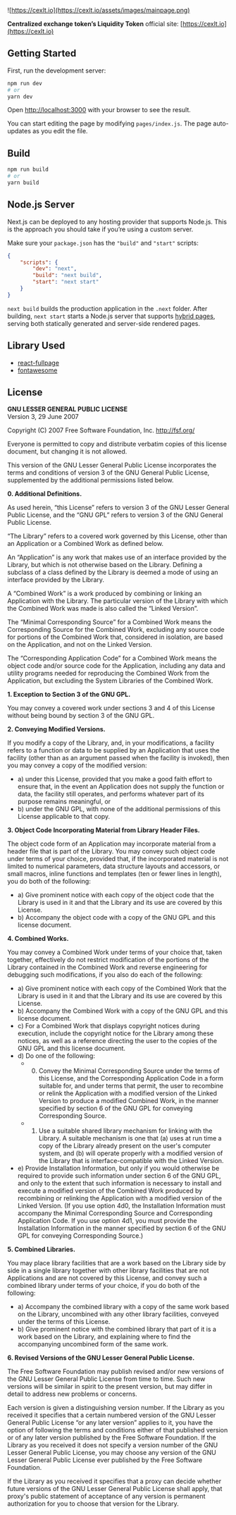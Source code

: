 ![https://cexlt.io](https://cexlt.io/assets/images/mainpage.png)

**Centralized exchange token’s Liquidity Token**
official site: [https://cexlt.io](https://cexlt.io)

## Getting Started

First, run the development server:

```bash
npm run dev
# or
yarn dev
```

Open [http://localhost:3000](http://localhost:3000) with your browser to see the result.

You can start editing the page by modifying `pages/index.js`. The page auto-updates as you edit the file.

## Build

```bash
npm run build
# or
yarn build
```

## Node.js Server
Next.js can be deployed to any hosting provider that supports Node.js. This is the approach you should take if you’re using a custom server.

Make sure your `package.json` has the `"build"` and `"start"` scripts:

```json
{
	"scripts": {
		"dev": "next",
		"build": "next build",
		"start": "next start"
	}
}
```

`next build` builds the production application in the `.next` folder. After building, `next start` starts a Node.js server that supports [hybrid pages](https://nextjs.org/docs/basic-features/pages), serving both statically generated and server-side rendered pages.

## Library Used

-   [react-fullpage](https://github.com/alvarotrigo/react-fullpage)
-   [fontawesome](https://fontawesome.com/)

## License

**GNU LESSER GENERAL PUBLIC LICENSE**  
Version 3, 29 June 2007

Copyright (C) 2007 Free Software Foundation, Inc. <http://fsf.org/>

Everyone is permitted to copy and distribute verbatim copies of this license document, but changing it is not allowed.

This version of the GNU Lesser General Public License incorporates the terms and conditions of version 3 of the GNU General Public License, supplemented by the additional permissions listed below.

**0. Additional Definitions.**

As used herein, “this License” refers to version 3 of the GNU Lesser General Public License, and the “GNU GPL” refers to version 3 of the GNU General Public License.

“The Library” refers to a covered work governed by this License, other than an Application or a Combined Work as defined below.

An “Application” is any work that makes use of an interface provided by the Library, but which is not otherwise based on the Library. Defining a subclass of a class defined by the Library is deemed a mode of using an interface provided by the Library.

A “Combined Work” is a work produced by combining or linking an Application with the Library. The particular version of the Library with which the Combined Work was made is also called the “Linked Version”.

The “Minimal Corresponding Source” for a Combined Work means the Corresponding Source for the Combined Work, excluding any source code for portions of the Combined Work that, considered in isolation, are based on the Application, and not on the Linked Version.

The “Corresponding Application Code” for a Combined Work means the object code and/or source code for the Application, including any data and utility programs needed for reproducing the Combined Work from the Application, but excluding the System Libraries of the Combined Work.

**1. Exception to Section 3 of the GNU GPL.**

You may convey a covered work under sections 3 and 4 of this License without being bound by section 3 of the GNU GPL.

**2. Conveying Modified Versions.**

If you modify a copy of the Library, and, in your modifications, a facility refers to a function or data to be supplied by an Application that uses the facility (other than as an argument passed when the facility is invoked), then you may convey a copy of the modified version:

-   a) under this License, provided that you make a good faith effort to ensure that, in the event an Application does not supply the function or data, the facility still operates, and performs whatever part of its purpose remains meaningful, or
-   b) under the GNU GPL, with none of the additional permissions of this License applicable to that copy.

**3. Object Code Incorporating Material from Library Header Files.**

The object code form of an Application may incorporate material from a header file that is part of the Library. You may convey such object code under terms of your choice, provided that, if the incorporated material is not limited to numerical parameters, data structure layouts and accessors, or small macros, inline functions and templates (ten or fewer lines in length), you do both of the following:

-   a) Give prominent notice with each copy of the object code that the Library is used in it and that the Library and its use are covered by this License.
-   b) Accompany the object code with a copy of the GNU GPL and this license document.

**4. Combined Works.**

You may convey a Combined Work under terms of your choice that, taken together, effectively do not restrict modification of the portions of the Library contained in the Combined Work and reverse engineering for debugging such modifications, if you also do each of the following:

-   a) Give prominent notice with each copy of the Combined Work that the Library is used in it and that the Library and its use are covered by this License.
-   b) Accompany the Combined Work with a copy of the GNU GPL and this license document.
-   c) For a Combined Work that displays copyright notices during execution, include the copyright notice for the Library among these notices, as well as a reference directing the user to the copies of the GNU GPL and this license document.
-   d) Do one of the following:
    -   0) Convey the Minimal Corresponding Source under the terms of this License, and the Corresponding Application Code in a form suitable for, and under terms that permit, the user to recombine or relink the Application with a modified version of the Linked Version to produce a modified Combined Work, in the manner specified by section 6 of the GNU GPL for conveying Corresponding Source.
    -   1) Use a suitable shared library mechanism for linking with the Library. A suitable mechanism is one that (a) uses at run time a copy of the Library already present on the user's computer system, and (b) will operate properly with a modified version of the Library that is interface-compatible with the Linked Version.
-   e) Provide Installation Information, but only if you would otherwise be required to provide such information under section 6 of the GNU GPL, and only to the extent that such information is necessary to install and execute a modified version of the Combined Work produced by recombining or relinking the Application with a modified version of the Linked Version. (If you use option 4d0, the Installation Information must accompany the Minimal Corresponding Source and Corresponding Application Code. If you use option 4d1, you must provide the Installation Information in the manner specified by section 6 of the GNU GPL for conveying Corresponding Source.)

**5. Combined Libraries.**

You may place library facilities that are a work based on the Library side by side in a single library together with other library facilities that are not Applications and are not covered by this License, and convey such a combined library under terms of your choice, if you do both of the following:

-   a) Accompany the combined library with a copy of the same work based on the Library, uncombined with any other library facilities, conveyed under the terms of this License.
-   b) Give prominent notice with the combined library that part of it is a work based on the Library, and explaining where to find the accompanying uncombined form of the same work.

**6. Revised Versions of the GNU Lesser General Public License.**

The Free Software Foundation may publish revised and/or new versions of the GNU Lesser General Public License from time to time. Such new versions will be similar in spirit to the present version, but may differ in detail to address new problems or concerns.

Each version is given a distinguishing version number. If the Library as you received it specifies that a certain numbered version of the GNU Lesser General Public License “or any later version” applies to it, you have the option of following the terms and conditions either of that published version or of any later version published by the Free Software Foundation. If the Library as you received it does not specify a version number of the GNU Lesser General Public License, you may choose any version of the GNU Lesser General Public License ever published by the Free Software Foundation.

If the Library as you received it specifies that a proxy can decide whether future versions of the GNU Lesser General Public License shall apply, that proxy's public statement of acceptance of any version is permanent authorization for you to choose that version for the Library.